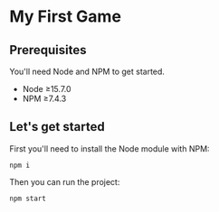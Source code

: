# My First Game

## Prerequisites

You'll need Node and NPM to get started.

- Node ≥15.7.0
- NPM ≥7.4.3

## Let's get started

First you'll need to install the Node module with NPM:

```
npm i
```

Then you can run the project:

```
npm start
```
